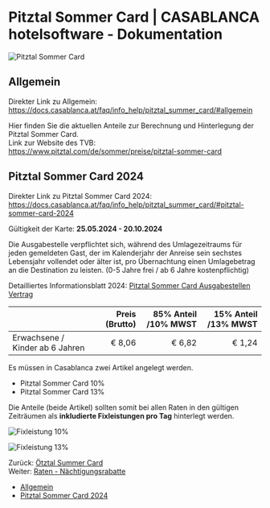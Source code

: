 # Pitztal Sommer Card | CASABLANCA hotelsoftware - Dokumentation

![Pitztal Sommer Card](https://docs.casablanca.at/assets/images/pitztal-tirol-sommercard-bb9858417612a31d0cc59bd61a3ce171.jpg "Pitztal Sommer Card")

## Allgemein
Direkter Link zu Allgemein: https://docs.casablanca.at/faq/info_help/pitztal_summer_card/#allgemein

Hier finden Sie die aktuellen Anteile zur Berechnung und Hinterlegung der Pitztal Sommer Card.  
Link zur Website des TVB: <https://www.pitztal.com/de/sommer/preise/pitztal-sommer-card>

## Pitztal Sommer Card 2024
Direkter Link zu Pitztal Sommer Card 2024: https://docs.casablanca.at/faq/info_help/pitztal_summer_card/#pitztal-sommer-card-2024

Gültigkeit der Karte: **25.05.2024 - 20.10.2024**  

Die Ausgabestelle verpflichtet sich, während des Umlagezeitraums für jeden gemeldeten Gast, der im Kalenderjahr der Anreise sein sechstes Lebensjahr vollendet oder älter ist, pro Übernachtung einen Umlagebetrag an die Destination zu leisten. (0-5 Jahre frei / ab 6 Jahre kostenpflichtig)

Detailliertes Informationsblatt 2024: [Pitztal Sommer Card Ausgabestellen Vertrag](https://docs.casablanca.at/assets/files/pitztal_card_2024_contract-7a18ae5be7dc2a0d6802c97486b6a536.pdf)

|  | Preis (Brutto) | 85% Anteil /10% MWST | 15% Anteil /13% MWST |
| --- | ---: | ---: | ---: |
| Erwachsene / Kinder ab 6 Jahren | € 8,06 | € 6,82 | € 1,24 |

Es müssen in Casablanca zwei Artikel angelegt werden.  
* Pitztal Sommer Card 10%  
* Pitztal Sommer Card 13%

Die Anteile (beide Artikel) sollten somit bei allen Raten in den gültigen Zeiträumen als **inkludierte Fixleistungen pro Tag** hinterlegt werden.

![Fixleistung 10%](https://docs.casablanca.at/assets/images/01_2024-efe426f82f2a6b6c369133ebc9ed34c4.png "Fixleistung 10%")

![Fixleistung 13%](https://docs.casablanca.at/assets/images/02_2024-0141eb4d712e66ff781b1223f9731fca.png "Fixleistung 13%")

Zurück: [Ötztal Summer Card](https://docs.casablanca.at/faq/info_help/oetztal_summer_card_2025)  
Weiter: [Raten - Nächtigungsrabatte](https://docs.casablanca.at/faq/info_help/accommodation_discounts)

* [Allgemein](https://docs.casablanca.at/faq/info_help/pitztal_summer_card/#allgemein)  
* [Pitztal Sommer Card 2024](https://docs.casablanca.at/faq/info_help/pitztal_summer_card/#pitztal-sommer-card-2024)